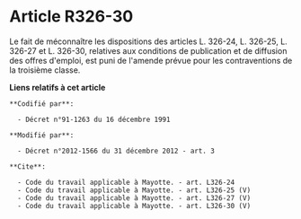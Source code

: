 # Article R326-30

Le fait de méconnaître les dispositions des articles L. 326-24, L. 326-25, L. 326-27 et L. 326-30, relatives aux conditions
de publication et de diffusion des offres d'emploi, est puni de l'amende prévue pour les contraventions de la troisième
classe.

**Liens relatifs à cet article**

	**Codifié par**:

	  - Décret n°91-1263 du 16 décembre 1991

	**Modifié par**:

	  - Décret n°2012-1566 du 31 décembre 2012 - art. 3

	**Cite**:

	  - Code du travail applicable à Mayotte. - art. L326-24
	  - Code du travail applicable à Mayotte. - art. L326-25 (V)
	  - Code du travail applicable à Mayotte. - art. L326-27 (V)
	  - Code du travail applicable à Mayotte. - art. L326-30 (V)

